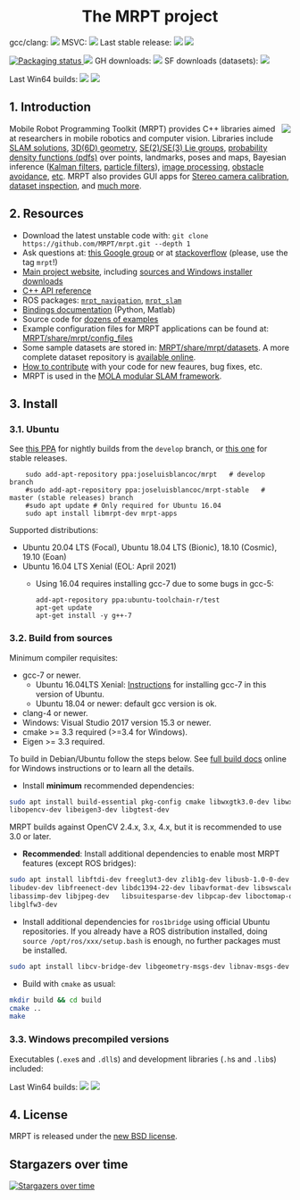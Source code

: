 <h1 align="center">The MRPT project</h1>

gcc/clang: <a href="https://circleci.com/gh/MRPT/mrpt/tree/develop"><img src="https://circleci.com/gh/MRPT/mrpt/tree/develop.svg?style=svg"></a> MSVC: <a href="https://ci.appveyor.com/project/jlblancoc/mrpt" alt="AppVeyor:msvc"><img src="https://ci.appveyor.com/api/projects/status/yjs4lpj02f6a1ylg/branch/develop?svg=true" /></a> Last stable release: <a href="https://github.com/MRPT/mrpt/releases" alt="Releases"><img src="https://img.shields.io/github/release/MRPT/mrpt.svg" /></a> <a href="https://gitter.im/MRPT/mrpt" alt="Gitter"><img src="https://badges.gitter.im/Join%20Chat.svg" /></a>

<a href="https://repology.org/project/mrpt/versions"> <img src="https://repology.org/badge/tiny-repos/mrpt.svg" alt="Packaging status"> </a> <a href="https://codecov.io/gh/MRPT/mrpt" alt="codecov"><img src="https://codecov.io/gh/MRPT/mrpt/branch/develop/graph/badge.svg" /></a>  GH downloads: <a href="https://github.com/MRPT/mrpt/releases" alt="GitHub"><img src="https://img.shields.io/github/downloads/mrpt/mrpt/total.svg" /></a> SF downloads (datasets): <a href="https://sourceforge.net/projects/mrpt/files/" alt="SourceForge"><img src="https://img.shields.io/sourceforge/dt/mrpt.svg" /></a>

Last Win64 builds: <a href='https://bintray.com/mrpt/mrpt-win-binaries/MRPT-nightly-builds/win64-develop/link'><img src='https://api.bintray.com/packages/mrpt/mrpt-win-binaries/MRPT-nightly-builds/images/download.svg?version=win64-develop'></a> <a href='https://bintray.com/mrpt/mrpt-win-binaries/MRPT-nightly-builds/win64-stable/link'><img src='https://api.bintray.com/packages/mrpt/mrpt-win-binaries/MRPT-nightly-builds/images/download.svg?version=win64-stable'></a>

## 1. Introduction
<img align="right" src="https://mrpt.github.io/imgs/mrpt-videos-mix2.gif">

Mobile Robot Programming Toolkit (MRPT) provides C++ libraries aimed at researchers
in mobile robotics and computer vision. Libraries include [SLAM solutions](https://www.mrpt.org/List_of_SLAM_algorithms), [3D(6D) geometry](https://www.mrpt.org/tutorials/programming/maths-and-geometry/2d_3d_geometry/), [SE(2)/SE(3) Lie groups](https://ingmec.ual.es/~jlblanco/papers/jlblanco2010geometry3D_techrep.pdf),
[probability density functions (pdfs)](https://docs.mrpt.org/reference/develop/classmrpt_1_1math_1_1_c_probability_density_function.html) over points, landmarks, poses and maps,
Bayesian inference ([Kalman filters](https://www.mrpt.org/Kalman_Filters), [particle filters](https://www.mrpt.org/tutorials/programming/statistics-and-bayes-filtering/particle_filters/)), [image processing](https://www.mrpt.org/tutorials/programming/images-image-processing-camera-models/), [obstacle avoidance](https://www.mrpt.org/Obstacle_avoidance), [etc](https://reference.mrpt.org/devel/modules.html).
MRPT also provides GUI apps for [Stereo camera calibration](https://www.mrpt.org/list-of-mrpt-apps/application-kinect-stereo-calib/), [dataset inspection](https://www.mrpt.org/list-of-mrpt-apps/rawlogviewer/),
and [much more](https://www.mrpt.org/list-of-mrpt-apps/).

## 2. Resources
  * Download the latest unstable code with: `git clone https://github.com/MRPT/mrpt.git --depth 1`
  * Ask questions at: [this Google group](https://www.mrpt.org/forum/) or at [stackoverflow](https://stackoverflow.com/search?q=mrpt) (please, use the tag `mrpt`!)
  * [Main project website](https://www.mrpt.org/), including [sources and Windows installer downloads](https://www.mrpt.org/download-mrpt/)
  * [C++ API reference](https://docs.mrpt.org/reference/)
  * ROS packages: [`mrpt_navigation`](https://wiki.ros.org/mrpt_navigation), [`mrpt_slam`](https://wiki.ros.org/mrpt_slam)
  * [Bindings documentation](https://github.com/MRPT/mrpt/wiki) (Python, Matlab)
  * Source code for [dozens of examples](https://www.mrpt.org/tutorials/mrpt-examples/)
  * Example configuration files for  MRPT applications can be found at:
     [MRPT/share/mrpt/config_files](https://github.com/MRPT/mrpt/tree/master/share/mrpt/config_files)
  * Some sample datasets are stored in:
     [MRPT/share/mrpt/datasets](https://github.com/MRPT/mrpt/tree/master/share/mrpt/datasets).
    A more complete dataset repository is [available online](http://www.mrpt.org/robotics_datasets).
  * [How to contribute](https://github.com/MRPT/mrpt/blob/master/.github/CONTRIBUTING.md) with your code for new feaures, bug fixes, etc.
  * MRPT is used in the [MOLA modular SLAM framework](https://github.com/MOLAorg/mola/).

## 3. Install

### 3.1. Ubuntu

See [this PPA](https://launchpad.net/~joseluisblancoc/+archive/ubuntu/mrpt) for nightly builds from the `develop` branch, or [this one](https://launchpad.net/~joseluisblancoc/+archive/ubuntu/mrpt-stable) for stable releases.

        sudo add-apt-repository ppa:joseluisblancoc/mrpt   # develop branch
        #sudo add-apt-repository ppa:joseluisblancoc/mrpt-stable   # master (stable releases) branch
        #sudo apt update # Only required for Ubuntu 16.04
        sudo apt install libmrpt-dev mrpt-apps

Supported distributions:
  * Ubuntu 20.04 LTS (Focal), Ubuntu 18.04 LTS (Bionic), 18.10 (Cosmic), 19.10 (Eoan)
  * Ubuntu 16.04 LTS Xenial (EOL: April 2021)
  	* Using 16.04 requires installing gcc-7 due to some bugs in gcc-5:

          add-apt-repository ppa:ubuntu-toolchain-r/test
          apt-get update
          apt-get install -y g++-7


### 3.2. Build from sources

Minimum compiler requisites:
  * gcc-7 or newer.
    * Ubuntu 16.04LTS Xenial: [Instructions](https://gist.github.com/jlblancoc/99521194aba975286c80f93e47966dc5) for installing gcc-7 in this version of Ubuntu.
    * Ubuntu 18.04 or newer: default gcc version is ok.
  * clang-4 or newer.
  * Windows: Visual Studio 2017 version 15.3 or newer.
  * cmake >= 3.3 required (>=3.4 for Windows).
  * Eigen >= 3.3 required.

To build in Debian/Ubuntu follow the steps below. See [full build docs](http://www.mrpt.org/Building_and_Installing_Instructions) online
for Windows instructions or to learn all the details.

  * Install **minimum** recommended dependencies:

```bash
sudo apt install build-essential pkg-config cmake libwxgtk3.0-dev libwxgtk3.0-gtk3-dev \
libopencv-dev libeigen3-dev libgtest-dev
```
  MRPT builds against OpenCV 2.4.x, 3.x, 4.x, but it is recommended to use 3.0 or later.


  * **Recommended**: Install additional dependencies to enable most MRPT features (except ROS bridges):

```bash
sudo apt install libftdi-dev freeglut3-dev zlib1g-dev libusb-1.0-0-dev \
libudev-dev libfreenect-dev libdc1394-22-dev libavformat-dev libswscale-dev \
libassimp-dev libjpeg-dev   libsuitesparse-dev libpcap-dev liboctomap-dev \
libglfw3-dev
```

  * Install additional dependencies for `ros1bridge` using official Ubuntu repositories.
  If you already have a ROS distribution installed, doing `source /opt/ros/xxx/setup.bash`
  is enough, no further packages must be installed.

```bash
sudo apt install libcv-bridge-dev libgeometry-msgs-dev libnav-msgs-dev librosbag-storage-dev libroscpp-dev libsensor-msgs-dev libstd-srvs-dev libstereo-msgs-dev libtf2-dev libtf2-msgs-dev libbz2-dev
```

  * Build with `cmake` as usual:

```bash
mkdir build && cd build
cmake ..
make
```

### 3.3. Windows precompiled versions

Executables (`.exe`s and `.dll`s) and development libraries (`.h`s and `.lib`s) included:

Last Win64 builds: <a href='https://bintray.com/mrpt/mrpt-win-binaries/MRPT-nightly-builds/win64-develop/link'><img src='https://api.bintray.com/packages/mrpt/mrpt-win-binaries/MRPT-nightly-builds/images/download.svg?version=win64-develop'></a> <a href='https://bintray.com/mrpt/mrpt-win-binaries/MRPT-nightly-builds/win64-stable/link'><img src='https://api.bintray.com/packages/mrpt/mrpt-win-binaries/MRPT-nightly-builds/images/download.svg?version=win64-stable'></a>


## 4. License
MRPT is released under the [new BSD license](http://www.mrpt.org/License/).


## Stargazers over time

[![Stargazers over time](https://starchart.cc/MRPT/mrpt.svg)](https://starchart.cc/MRPT/mrpt)
